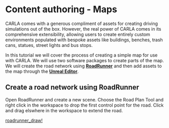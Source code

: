 # Content authoring - Maps

CARLA comes with a generous compliment of assets for creating driving simulations out of the box. However, the real power of CARLA comes in its comprehensive extensibility, allowing users to create entirely custom environments populated with bespoke assets like buildings, benches, trash cans, statues, street lights and bus stops. 

In this tutorial we will cover the process of creating a simple map for use with CARLA. We will use two software packages to create parts of the map. We will create the road network using [__RoadRunner__](https://es.mathworks.com/products/roadrunner.html) and then add assets to the map through the [__Unreal Editor__](https://www.unrealengine.com/en-US/features/the-unreal-editor).

## Create a road network using RoadRunner

Open RoadRunner and create a new scene. Choose the Road Plan Tool and right click in the workspace to drop the first control point for the road. Click and drag elswhere in the workspace to extend the road. 

[roadrunner_draw!](img/tuto_content_authoring_maps/drawing_roads.gif)

